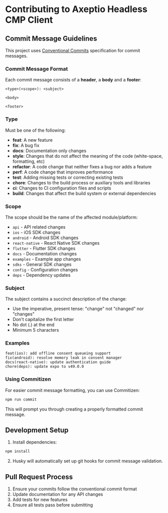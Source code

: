 # Contributing to Axeptio Headless CMP Client

## Commit Message Guidelines

This project uses [Conventional Commits](https://www.conventionalcommits.org/) specification for commit messages.

### Commit Message Format

Each commit message consists of a **header**, a **body** and a **footer**:

```
<type>(<scope>): <subject>

<body>

<footer>
```

### Type

Must be one of the following:

- **feat**: A new feature
- **fix**: A bug fix
- **docs**: Documentation only changes
- **style**: Changes that do not affect the meaning of the code (white-space, formatting, etc)
- **refactor**: A code change that neither fixes a bug nor adds a feature
- **perf**: A code change that improves performance
- **test**: Adding missing tests or correcting existing tests
- **chore**: Changes to the build process or auxiliary tools and libraries
- **ci**: Changes to CI configuration files and scripts
- **build**: Changes that affect the build system or external dependencies

### Scope

The scope should be the name of the affected module/platform:

- `api` - API related changes
- `ios` - iOS SDK changes
- `android` - Android SDK changes
- `react-native` - React Native SDK changes
- `flutter` - Flutter SDK changes
- `docs` - Documentation changes
- `examples` - Example app changes
- `sdks` - General SDK changes
- `config` - Configuration changes
- `deps` - Dependency updates

### Subject

The subject contains a succinct description of the change:

- Use the imperative, present tense: "change" not "changed" nor "changes"
- Don't capitalize the first letter
- No dot (.) at the end
- Minimum 5 characters

### Examples

```
feat(ios): add offline consent queueing support
fix(android): resolve memory leak in consent manager
docs(react-native): update authentication guide
chore(deps): update expo to v49.0.0
```

### Using Commitizen

For easier commit message formatting, you can use Commitizen:

```bash
npm run commit
```

This will prompt you through creating a properly formatted commit message.

## Development Setup

1. Install dependencies:
```bash
npm install
```

2. Husky will automatically set up git hooks for commit message validation.

## Pull Request Process

1. Ensure your commits follow the conventional commit format
2. Update documentation for any API changes
3. Add tests for new features
4. Ensure all tests pass before submitting